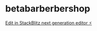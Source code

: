 # betabarberbershop

[Edit in StackBlitz next generation editor ⚡️](https://stackblitz.com/~/github.com/erikopedo19/betabarberbershop)